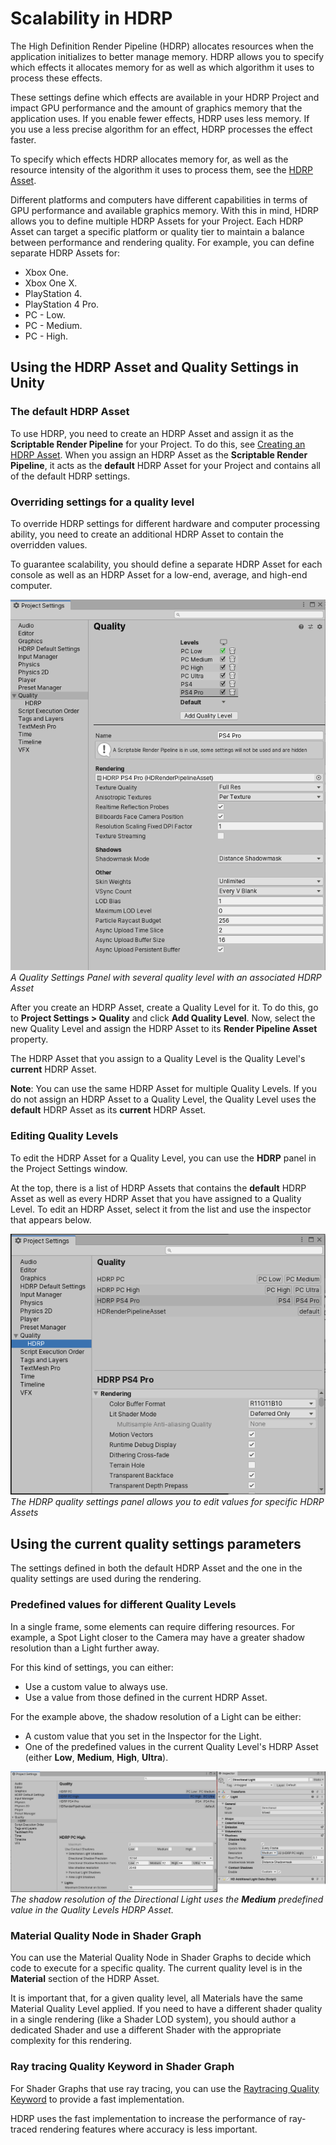 # Scalability in HDRP

The High Definition Render Pipeline (HDRP) allocates resources when the application initializes to better manage memory. HDRP allows you to specify which effects it allocates memory for as well as which algorithm it uses to process these effects.

These settings define which effects are available in your HDRP Project and impact GPU performance and the amount of graphics memory that the application uses. If you enable fewer effects, HDRP uses less memory. If you use a less precise algorithm for an effect, HDRP processes the effect faster.

To specify which effects HDRP allocates memory for, as well as the resource intensity of the algorithm it uses to process them, see the [HDRP Asset](HDRP-Asset.md). 

Different platforms and computers have different capabilities in terms of GPU performance and available graphics memory. With this in mind, HDRP allows you to define multiple HDRP Assets for your Project. Each HDRP Asset can target a specific platform or quality tier to maintain a balance between performance and rendering quality. For example, you can define separate HDRP Assets for:

* Xbox One.
* Xbox One X.
* PlayStation 4.
* PlayStation 4 Pro.
* PC - Low.
* PC - Medium.
* PC - High.

## Using the HDRP Asset and Quality Settings in Unity

### The default HDRP Asset

To use HDRP, you need to create an HDRP Asset and assign it as the **Scriptable Render Pipeline** for your Project. To do this, see [Creating an HDRP Asset](HDRP-Asset.md#CreatingAnHDRPAsset). When you assign an HDRP Asset as the **Scriptable Render Pipeline**, it acts as the **default** HDRP Asset for your Project and contains all of the default HDRP settings.

### Overriding settings for a quality level

To override HDRP settings for different hardware and computer processing ability, you need to create an additional HDRP Asset to contain the overridden values.

To guarantee scalability, you should define a separate HDRP Asset for each console as well as an HDRP Asset for a low-end, average, and high-end computer.

![Quality Settings Panel](Images/QualitySettingsPanel.png)
_A Quality Settings Panel with several quality level with an associated HDRP Asset_

After you create an HDRP Asset, create a Quality Level for it. To do this, go to **Project Settings > Quality** and click **Add Quality Level**. Now, select the new Quality Level and assign the HDRP Asset to its **Render Pipeline Asset** property.

The HDRP Asset that you assign to a Quality Level is the Quality Level's **current** HDRP Asset.

**Note**: You can use the same HDRP Asset for multiple Quality Levels. If you do not assign an HDRP Asset to a Quality Level, the Quality Level uses the **default** HDRP Asset as its **current** HDRP Asset.

### Editing Quality Levels

To edit the HDRP Asset for a Quality Level, you can use the **HDRP** panel in the Project Settings window.

At the top, there is a list of HDRP Assets that contains the **default** HDRP Asset as well as every HDRP Asset that you have assigned to a Quality Level.
To edit an HDRP Asset, select it from the list and use the inspector that appears below.

![HDRP Quality Settings Panel](images/HDRPQualitySettingsPanel.png)
_The HDRP quality settings panel allows you to edit values for specific HDRP Assets_

## Using the current quality settings parameters

The settings defined in both the default HDRP Asset and the one in the quality settings are used during the rendering.

### Predefined values for different Quality Levels

In a single frame, some elements can require differing resources. For example, a Spot Light closer to the Camera may have a greater shadow resolution than a Light further away.

For this kind of settings, you can either:

* Use a custom value to always use.
* Use a value from those defined in the current HDRP Asset.

For the example above, the shadow resolution of a Light can be either:
- A custom value that you set in the Inspector for the Light.
- One of the predefined values in the current Quality Level's HDRP Asset (either **Low**, **Medium**, **High**, **Ultra**).

![Shadow Resolution Scalability](Images/ShadowResolutionScalability.png)
_The shadow resolution of the Directional Light uses the **Medium** predefined value in the Quality Levels HDRP Asset._

### Material Quality Node in Shader Graph

You can use the Material Quality Node in Shader Graphs to decide which code to execute for a specific quality. The current quality level is in the **Material** section of the HDRP Asset.

It is important that, for a given quality level, all Materials have the same Material Quality Level applied. If you need to have a different shader quality in a single rendering (like a Shader LOD system), you should author a dedicated Shader and use a different Shader with the appropriate complexity for this rendering.

### Ray tracing Quality Keyword in Shader Graph

For Shader Graphs that use ray tracing, you can use the [Raytracing Quality Keyword](SGNode-Raytracing-Quality.md) to provide a fast implementation.

HDRP uses the fast implementation to increase the performance of ray-traced rendering features where accuracy is less important.
